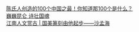   
[陈氏人创造的100个中国之最！你知道那100个是什么？](http://www.dianyue.me/archives/156/wwji424hfnjsec4e/)  
[巍巍昆仑   诗壮国魂](http://www.dianyue.me/archives/219/un1j2rsxfuwknjv2/)  
[江南人文赏古 | 国美篆刻由他起步——沙孟海](http://www.dianyue.me/archives/895/0y0aekfuwc5t0y25/)